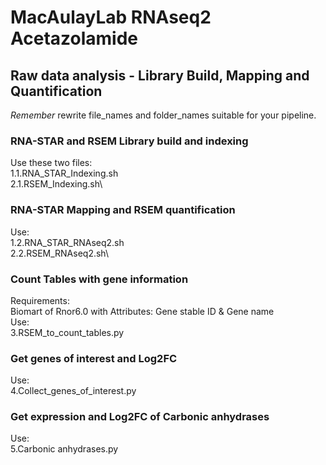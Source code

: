 # MacAulayLab RNAseq2 Acetazolamide #

## Raw data analysis - Library Build, Mapping and Quantification ##
*Remember* rewrite file_names and folder_names suitable for your pipeline.
### RNA-STAR and RSEM Library build and indexing ###
Use these two files:\
1.1.RNA_STAR_Indexing.sh\
2.1.RSEM_Indexing.sh\

### RNA-STAR Mapping and RSEM quantification ###
Use:\
1.2.RNA_STAR_RNAseq2.sh\
2.2.RSEM_RNAseq2.sh\

### Count Tables with gene information ###
Requirements:\
Biomart of Rnor6.0 with Attributes: Gene stable ID & Gene name\
Use:\
3.RSEM_to_count_tables.py

### Get genes of interest and Log2FC ###
Use:\
4.Collect_genes_of_interest.py

### Get expression and Log2FC of Carbonic anhydrases ###
Use:\
5.Carbonic anhydrases.py
